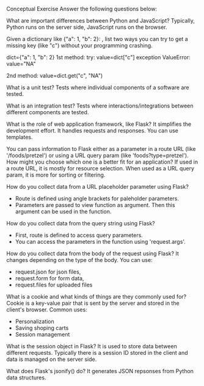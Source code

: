 Conceptual Exercise
Answer the following questions below:

What are important differences between Python and JavaScript?
Typically, Python runs on the server side, JavaScript runs on the browser.

Given a dictionary like {"a": 1, "b": 2}: , list two ways you can try to get a missing key (like "c") without your programming crashing.

dict={"a": 1, "b": 2}
1st method:
try:
    value=dict["c"]
exception ValueError:
    value="NA"

 2nd method:
    value=dict.get("c", "NA")

What is a unit test?
Tests where individual components of a software are tested.

What is an integration test?
Tests where interactions/integrations between different components are tested.

What is the role of web application framework, like Flask?
It simplifies the development effort. It handles requests and responses. You can use templates. 

You can pass information to Flask either as a parameter in a route URL (like '/foods/pretzel') or using a URL query param (like 'foods?type=pretzel'). How might you choose which one is a better fit for an application?
If used in a route URL, it is mostly for resource selection. When used as a URL query param, it is more for sorting or filtering. 

How do you collect data from a URL placeholder parameter using Flask?
- Route is defined using angle brackets for paleholder parameters.
- Parameters are passed to view function as argument. Then this argument can be used in the function.

How do you collect data from the query string using Flask?
- First, route is defined to access query parameters.
- You can access the parameters in the function using 'request.args'.

How do you collect data from the body of the request using Flask?
It changes depending on the type of the body. You can use:
- request.json for json files,
- request.form for form data,
- request.files for uploaded files

What is a cookie and what kinds of things are they commonly used for?
Cookie is a key-value pair that is sent by the server and stored in the client's browser. Common uses:
- Personalization
- Saving shoping carts
- Session management

What is the session object in Flask?
It is used to store data between different requests. Typically there is a session ID stored in the client and data is managed on the server side.


What does Flask's jsonify() do?
It generates JSON repsonses from Python data structures.